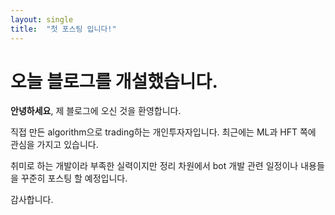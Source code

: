 ```yaml
---
layout: single
title:  "첫 포스팅 입니다!"
---
```


# 오늘 블로그를 개설했습니다.

**안녕하세요**, 제 블로그에 오신 것을 환영합니다.

직접 만든 algorithm으로 trading하는 개인투자자입니다.
최근에는 ML과 HFT 쪽에 관심을 가지고 있습니다.

취미로 하는 개발이라 부족한 실력이지만
정리 차원에서 bot 개발 관련 일정이나 내용들을 
꾸준히 포스팅 할 예정입니다.

감사합니다.

